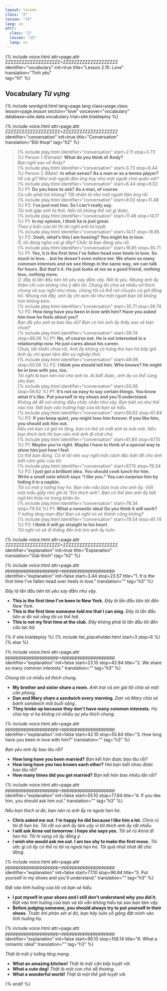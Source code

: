 ```yaml
---
layout: lesson
class: "2"
lesson: "15"
lang: vn
attr:
  class: "2"
  lesson: "15"
  lang: vn
---
```


{%  include voice.html attr=page.attr        ZZZZZZZZZZZZZZZZZZZZ=ZZZZZZZZZZZZZZZZZZZZ
	identifier="vocabulary"  init=true
	title="Lesson 2.15: Love"  
	translation="Tình yêu"      
    tag="h1" %}


## Vocabulary *Từ vựng*


{% include wordgrid.html lang=page.lang
		class=page.class 
		lesson=page.lesson 
		section="love"
		voiceover="vocabulary"
		database=site.data.vocabulary 
		trial=site.trialdeploy %}
	


{%  include voice.html attr=page.attr    ZZZZZZZZZZZZZZZZZZZZ=ZZZZZZZZZZZZZZZZZZZZ
	identifier="conversation"  init=true
	title="Conversation"        
	translation="Đối thoại"
    tag="h2" %}


> {% include play.html identifier="conversation" start=2.11 stop=3.73 %} Person 1 (Female): **What do you think of Andy?**          
*Bạn nghĩ sao về Andy?*          
> {% include play.html identifier="conversation" start=3.73 stop=6.44 %} Person 2 (Male): **In what sense? As a man or as a tennis player?**          
*Về cái gì? Như một người đàn ông hay như một người chơi quần vợt?*      
> {% include play.html identifier="conversation" start=6.44 stop=9.02 %} P1: **Do you have to ask? As a man, of course.**          
*Có cần phải hỏi không? Tất nhiên là như một người đàn ông rồi.*        
> {% include play.html identifier="conversation" start=9.02 stop=11.48 %} P2: **I’ve just met him. So I can’t really say.**          
*Tôi mới gặp anh ta thôi. Nên tôi không thể nói gì được.*        
> {% include play.html identifier="conversation" start=11.48 stop=14.17 %} P1: **In my opinion, I think he is just great.**          
*Theo ý kiến của tôi thì tôi nghĩ anh ta tuyệt.*     
> {% include play.html identifier="conversation" start=14.17 stop=16.85 %} P2: **Oooh, what’s this I am hearing? You might be in love.**          
*Ồ, tôi đang nghe cái gì đây? Chắc là bạn đang yêu rồi.*     
> {% include play.html identifier="conversation" start=16.85 stop=35.71 %} P1: **Yes, it is the first time I’ve fallen head over heels in love. So much in love… but he doesn’t even notice me. We share so many common interests and we see things in the same way, we can talk for hours. But that’s it. He   just looks at me as a good friend, nothing less, nothing more.**   
*Ừ, đây là lần đầu tiên tôi yêu say đắm vậy. Rất là yêu. Nhưng anh ấy thậm chí còn không chú ý đến tôi. Chúng tôi chia sẻ nhiều sở thích chung và suy nghĩ như nhau, chúng tôi có thể nói chuyện cả giờ đồng hồ. Nhưng mà đấy, anh ấy chỉ xem tôi như một người bạn tốt không hơn không kém.*  
> {% include play.html identifier="conversation" start=35.71 stop=39.74 %} P2: **How long have you been in love with him? Have you asked him how he feels about you?**       
*Bạn đã yêu anh ta bao lâu rồi? Bạn có hỏi anh ấy thấy sao về bạn chưa?*  
> {% include play.html identifier="conversation" start=39.74 stop=46.06 %} P1: **No, of course not. He is not interested in a relationship now. He just cares about his career.**       
*Chưa, tất nhiên chưa rồi. Anh ấy không có hứng thú hẹn hò bây giờ. Anh ấy chỉ quan tâm đến sự nghiệp thôi.*  
> {% include play.html identifier="conversation" start=46.06 stop=50.06 %} P2: **I think you should tell him. Who knows? He might be in love with you, too.**       
*Tôi nghĩ là bạn nên nói cho anh ta. Ai biết được, anh ấy có thể cũng yêu bạn.*  
> {% include play.html identifier="conversation" start=50.06 stop=56.62 %} P1: **It’s not so easy to say certain things. You know what it's like. Put yourself in my shoes and you'll understand.**     
*Không dễ để nói những điều chắc chắn như vậy. Bạn biết nó như thế nào mà. Đặt bạn vào trường hợp của tôi bạn sẽ hiểu.*    
> {% include play.html identifier="conversation" start=56.62 stop=61.84 %} P2: **If you keep quiet, you might lose him forever. If you like him, you should ask him out.**       
*Nếu mà bạn cứ giữ im lặng, bạn có thể sẽ mất anh ta mãi mãi. Nếu bạn thích ảnh thì bạn nên mời ảnh đi chơi chứ.*  
> {% include play.html identifier="conversation" start=61.84 stop=67.15 %} P1: **Maybe you’re right. Maybe I have to think of a special way to show him just how I feel.**       
*Có thể bạn đúng. Có lẽ tôi nên suy nghĩ một cách đặc biệt để cho ảnh biết cảm giác của tôi.*  
> {% include play.html identifier="conversation" start=67.15 stop=76.34 %} P2: **I just got a brilliant idea. You should cook lunch for him. Write a small note which says “I like you." You can surprise him by hiding it in a napkin.**       
*Tôi có một ý tưởng hay ho. Bạn nên nấu bữa trưa cho anh ấy. Viết một mẩu giấy nhỏ ghi là "Em thích anh". Bạn có thể làm anh ấy bất ngờ khi thấy nó trong khăn ăn.*  
> {% include play.html identifier="conversation" start=76.34 stop=79.54 %} P1: **What a romantic idea! Do you think it will work?**     
*Ý tưởng lãng mạn đấy! Bạn có nghĩ nó sẽ thành công không?*      
> {% include play.html identifier="conversation" start=79.54 stop=81.74 %} P2: **I think it will go straight to his heart.**     
*Tôi nghĩ nó sẽ đi thẳng đến trái tim anh ấy luôn.*  



{%  include voice.html attr=page.attr    ZZZZZZZZZZZZZZZZZZZZ=ZZZZZZZZZZZZZZZZZZZZ
	identifier="explanation"  init=true
	title="Explanation"        
	translation="Giải thích"
    tag="h2" %}




{%  include voice.html attr=page.attr    pppppppppppppppppppp=pppppppppppppppppppp
	identifier="explanation"  init=false start=3.44 stop=23.57
	title="1. It is the first time I've fallen head over heels in love."
	translation=""
    tag="h3" %}

*Đây là lần đầu tiên tôi yêu say đắm như vậy.*

- **This is the first time I've been to New York.** *Đây là lần đầu tiên tôi đến New York.*
- **This is the first time someone told me that I can sing.** *Đây là lần đầu tiên ai đó nói rằng tôi có thể hát.*
- **This is not my first time at the club.** *Đây không phải là lần đầu tôi đến câu lạc bộ.*




{% if site.trialdeploy %}
  {% include list_placeholder.html start=3 stop=6 %}
  {% else %}



{%  include voice.html attr=page.attr    pppppppppppppppppppp=pppppppppppppppppppp
	identifier="explanation"  init=false start=23.10 stop=42.84
	title="2. We share so many common interests."
	translation=""
    tag="h3" %}

*Chúng tôi có nhiều sở thích chung.* 

- **My brother and sister share a room.** *Anh trai và em gái tôi chia sẻ một căn phòng.*
- **Dan and Mary share a sandwich every morning.** *Dan và Mary chia sẻ bánh sandwich mỗi buổi sáng.*
- **They broke up because they don't have many common interests.** *Họ chia tay vì họ không có nhiều sự yêu thích chung.*


{%  include voice.html attr=page.attr    pppppppppppppppppppp=pppppppppppppppppppp
	identifier="explanation"  init=false start=42.10 stop=55.84
	title="3. How long have you been in love with him?"
	translation=""
    tag="h3" %}

*Bạn yêu anh ấy bao lâu rồi?*

- **How long have you been married?** *Bạn kết hôn được bao lâu rồi?*
- **How long have you two known each other?** *Hai bạn biết nhau được bao lâu rồi?*
- **How many times did you get married?** *Bạn kết hôn bao nhiêu lần rồi?*


{%  include voice.html attr=page.attr    pppppppppppppppppppp=pppppppppppppppppppp
	identifier="explanation"  init=false start=55.10 stop=77.84
	title="4. If you like him, you should ask him out."
	translation=""
    tag="h3" %}

*Nếu bạn thích ai đó, bạn nên rủ anh ấy ra ngoài hẹn hò.*  

- **Chris asked me out. I'm happy he did because I like him a lot.** *Chris rủ tôi đi hẹn hò. Tôi rất vui anh ấy làm vậy vì tôi thích anh ấy rất nhiều.*
- **I will ask Anne out tomorrow. I hope she says yes.** *Tôi sẽ rủ Anna đi hẹn hò. Tôi hi vọng cô ấy đồng ý.*
- **I wish she would ask me out. I am too shy to make the first move.** *Tôi ước gì cô ấy có thể rủ tôi ra ngoài hẹn hò. Tôi quá nhút nhát để chủ động.*


{%  include voice.html attr=page.attr    pppppppppppppppppppp=pppppppppppppppppppp
	identifier="explanation"  init=false start=77.10 stop=96.84
	title="5. Put yourself in my shoes and you'll understand."
	translation=""
    tag="h3" %}

*Đặt vào tình huống của tôi và bạn sẽ hiểu.* 

- **I put myself in your shoes and I still don't understand why you did it.** *Đặt vào tình huống của bạn và tôi vẫn không hiểu tại sao bạn làm vậy.*
- **Before judging someone, you should always try to put yourself in their shoes.** *Trước khi phán xét ai đó, bạn hãy luôn cố gắng đặt mình vào tình huống họ.*


{%  include voice.html attr=page.attr    pppppppppppppppppppp=pppppppppppppppppppp
	identifier="explanation"  init=false start=96.10 stop=108.14 
	title="6. What a romantic idea!"
	translation=""
    tag="h3" %}

*Thật là một ý tưởng lãng mạng.* 

- **What an amazing kitchen!** *Thật là một căn bếp tuyệt vời.*
- **What a cute dog!** *Thật là một con chó dễ thương.*
- **What a wonderful world!** *Thật là một thế giới tuyệt vời.*


 
{% endif %}
